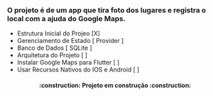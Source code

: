  ### O projeto é de um app que tira foto dos lugares e registra o local com a ajuda do Google Maps.

- Estrutura Inicial do Projeo [X]
- Gerenciamento de Estado [ Provider ]
- Banco de Dados [ SQLite ] 
- Arquitetura do Projeto [ ] 
- Instalar Google Maps para Flutter [ ] 
- Usar Recursos Nativos do IOS e Android [ ] 


<h4 align="center"> 
    :construction:  Projeto em construção  :construction:
</h4>
